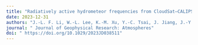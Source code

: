 ```yaml
---
title: "Radiatively active hydrometeor frequencies from CloudSat–CALIPSO data for evaluating cloud fraction in global climate models"
date: 2023-12-31
authors: "J.-L. F. Li, W.-L. Lee, K.-M. Xu, Y.-C. Tsai, J. Jiang, J.-Y. Yu, E. J. Fetzer, G. Stephens, W.-T. Chen"
journal: " Journal of Geophysical Research: Atmospheres"
doi: " https://doi.org/10.1029/2023JD038511"
---
```

